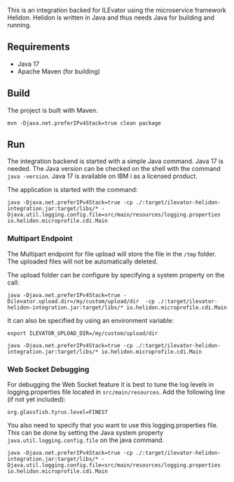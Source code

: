 This is an integration backed for ILEvator using the microservice framework
Helidon. Helidon is written in Java and thus needs Java for building and running.

## Requirements

- Java 17
- Apache Maven (for building)


## Build

The project is built with Maven.

```
mvn -Djava.net.preferIPv4Stack=true clean package
```


## Run

The integration backend is started with a simple Java command. Java 17 is needed.
The Java version can be checked on the shell with the command `java -version`.
Java 17 is available on IBM i as a licensed product.

The application is started with the command:

```
java -Djava.net.preferIPv4Stack=true -cp ./:target/ilevator-helidon-integration.jar:target/libs/* -Djava.util.logging.config.file=src/main/resources/logging.properties io.helidon.microprofile.cdi.Main

```

### Multipart Endpoint

The Multipart endpoint for file upload will store the file in the `/tmp` folder. 
The uploaded files will not be automatically deleted.

The upload folder can be configure by specifying a system property on the call:

```
java -Djava.net.preferIPv4Stack=true -Dilevator.upload.dir=/my/custom/upload/dir  -cp ./:target/ilevator-helidon-integration.jar:target/libs/* io.helidon.microprofile.cdi.Main
```

It can also be specified by using an environment variable:

```
export ILEVATOR_UPLOAD_DIR=/my/custom/upload/dir

java -Djava.net.preferIPv4Stack=true -cp ./:target/ilevator-helidon-integration.jar:target/libs/* io.helidon.microprofile.cdi.Main
```


### Web Socket Debugging

For debugging the Web Socket feature it is best to tune the log levels in logging.properties file 
located in `src/main/resources`. Add the following line (if not yet included):


```
org.glassfish.tyrus.level=FINEST
```

You also need to specify that you want to use this logging.properties file. This can be done by setting
the Java system property `java.util.logging.config.file` on the java command.

```
java -Djava.net.preferIPv4Stack=true -cp ./:target/ilevator-helidon-integration.jar:target/libs/* -Djava.util.logging.config.file=src/main/resources/logging.properties io.helidon.microprofile.cdi.Main
```
